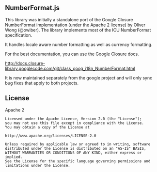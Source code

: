## NumberFormat.js

This library was initially a standalone port of the Google Closure NumberFormat implementation
(under the Apache 2 license) by Oliver Wong (@owiber). The library implements most of the
ICU NumberFormat specification.

It handles locale aware number formatting as well as currency formatting.

For the best documentation, you can use the Google Closure docs.

http://docs.closure-library.googlecode.com/git/class_goog_i18n_NumberFormat.html

It is now maintained separately from the google project and will only sync bug fixes that apply
to both projects.

## License

Apache 2

```
Licensed under the Apache License, Version 2.0 (the "License");
you may not use this file except in compliance with the License.
You may obtain a copy of the License at

http://www.apache.org/licenses/LICENSE-2.0

Unless required by applicable law or agreed to in writing, software
distributed under the License is distributed on an "AS-IS" BASIS,
WITHOUT WARRANTIES OR CONDITIONS OF ANY KIND, either express or implied.
See the License for the specific language governing permissions and
limitations under the License.
```
